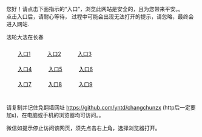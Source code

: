 您好！请点击下面指示的“入口”，浏览此网站是安全的，且为您带来平安。。 <br/>
点击入口后，请耐心等待， 过程中可能会出现无法打开的提示，请忽略，最终会进入网站. </br>

法轮大法在长春<br/>
<div style="padding:10px"><a style="margin:20px" target="_blank" href="https://d25tnp8yghjvsm.cloudfront.net/2Qpsp?pdkrn" id="ccLink1" rel="nofollow">入口1</a> <a target="_blank" style="margin:20px" href="https://d21b07i8smmg8h.cloudfront.net/2Qpsp?assdnm" id="ccLink2" rel="nofollow">入口2</a> <a style="margin:20px" target="_blank" href="https://d1bk8onql6vw6s.cloudfront.net/2Qpsp?gabjvu" id="ccLink3" rel="nofollow">入口3</a></div>

<div style="padding:10px" ><a style="margin:20px" target="_blank" href="https://d25tnp8yghjvsm.cloudfront.net/2Qpsp?pdkrn" id="ccLink4" rel="nofollow">入口4</a> <a style="margin:20px" href="https://d21b07i8smmg8h.cloudfront.net/2Qpsp?assdnm" target="_blank" id="ccLink5" rel="nofollow">入口5</a> <a style="margin:20px" href="https://d1bk8onql6vw6s.cloudfront.net/2Qpsp?gabjvu" target="_blank" id="ccLink6" rel="nofollow">入口6</a></div>

<div style="padding:10px"><a style="margin:20px" target="_blank" href="https://d25tnp8yghjvsm.cloudfront.net/2Qpsp?pdkrn" id="ccLink7" rel="nofollow">入口7</a> <a style="margin:20px" href="https://d21b07i8smmg8h.cloudfront.net/2Qpsp?assdnm" target="_blank" id="ccLink8" rel="nofollow">入口8</a> <a style="margin:20px" target="_blank" href="https://d1bk8onql6vw6s.cloudfront.net/2Qpsp?gabjvu" id="ccLink9" rel="nofollow">入口9</a></div>

<br/>



请复制并记住免翻墙网址 https://github.com/yntd/changchunzx (http后一定要加s)，在电脑或手机的浏览器均可访问。。<br/>

微信如提示停止访问该网页，须先点击右上角，选择浏览器打开。
